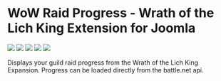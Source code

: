 # WoW Raid Progress - Wrath of the Lich King Extension for Joomla

![](https://img.shields.io/static/v1?label=Joomla&message=3.X&style=flat&logo=joomla&logoColor=orange&color=blue)
![](https://img.shields.io/github/release/z-index-net/joomla-module-wow-raid-progress-wotlk.svg)
![](https://img.shields.io/github/downloads/z-index-net/joomla-module-wow-raid-progress-wotlk/total.svg)
![](https://img.shields.io/badge/Maintained%3F-no-red.svg)
![](https://img.shields.io/github/license/z-index-net/joomla-module-wow-raid-progress-wotlk.svg)

Displays your guild raid progress from the Wrath of the Lich King Expansion.
Progress can be loaded directly from the battle.net api.

